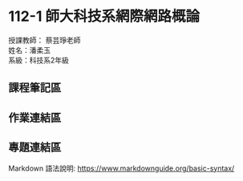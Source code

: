 # 112-1 師大科技系網際網路概論

授課教師： 蔡芸琤老師  
姓名：潘柔玉  
系級：科技系2年級  

## 課程筆記區

## 作業連結區

## 專題連結區
Markdown 語法說明: https://www.markdownguide.org/basic-syntax/
